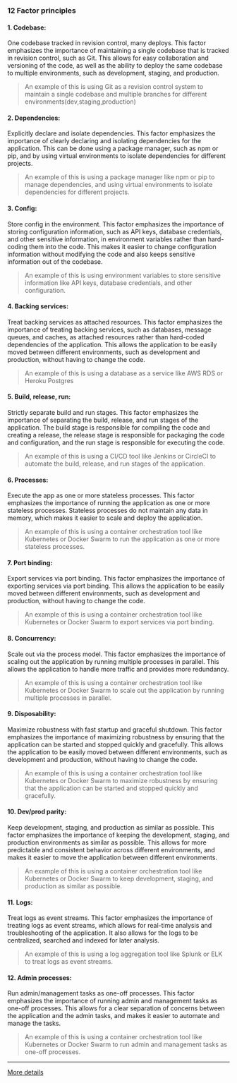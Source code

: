 ### 12 Factor principles

#### 1. Codebase: 
One codebase tracked in revision control, many deploys. This factor emphasizes the importance of maintaining a single codebase that is tracked in revision control, such as Git. This allows for easy collaboration and versioning of the code, as well as the ability to deploy the same codebase to multiple environments, such as development, staging, and production.

> An example of this is using Git as a revision control system to maintain a single codebase and multiple branches for different environments(dev,staging,production)


#### 2. Dependencies: 
Explicitly declare and isolate dependencies. This factor emphasizes the importance of clearly declaring and isolating dependencies for the application. This can be done using a package manager, such as npm or pip, and by using virtual environments to isolate dependencies for different projects.

> An example of this is using a package manager like npm or pip to manage dependencies, and using virtual environments to isolate dependencies for different projects.

#### 3. Config: 
Store config in the environment. This factor emphasizes the importance of storing configuration information, such as API keys, database credentials, and other sensitive information, in environment variables rather than hard-coding them into the code. This makes it easier to change configuration information without modifying the code and also keeps sensitive information out of the codebase.

> An example of this is using environment variables to store sensitive information like API keys, database credentials, and other configuration.

#### 4. Backing services: 
Treat backing services as attached resources. This factor emphasizes the importance of treating backing services, such as databases, message queues, and caches, as attached resources rather than hard-coded dependencies of the application. This allows the application to be easily moved between different environments, such as development and production, without having to change the code.

> An example of this is using a database as a service like AWS RDS or Heroku Postgres

#### 5. Build, release, run: 
Strictly separate build and run stages. This factor emphasizes the importance of separating the build, release, and run stages of the application. The build stage is responsible for compiling the code and creating a release, the release stage is responsible for packaging the code and configuration, and the run stage is responsible for executing the code.

> An example of this is using a CI/CD tool like Jenkins or CircleCI to automate the build, release, and run stages of the application.

#### 6. Processes: 
Execute the app as one or more stateless processes. This factor emphasizes the importance of running the application as one or more stateless processes. Stateless processes do not maintain any data in memory, which makes it easier to scale and deploy the application.

> An example of this is using a container orchestration tool like Kubernetes or Docker Swarm to run the application as one or more stateless processes.

#### 7. Port binding: 
Export services via port binding. This factor emphasizes the importance of exporting services via port binding. This allows the application to be easily moved between different environments, such as development and production, without having to change the code.

> An example of this is using a container orchestration tool like Kubernetes or Docker Swarm to export services via port binding.

#### 8. Concurrency: 
Scale out via the process model. This factor emphasizes the importance of scaling out the application by running multiple processes in parallel. This allows the application to handle more traffic and provides more redundancy.

> An example of this is using a container orchestration tool like Kubernetes or Docker Swarm to scale out the application by running multiple processes in parallel.

#### 9. Disposability: 
Maximize robustness with fast startup and graceful shutdown. This factor emphasizes the importance of maximizing robustness by ensuring that the application can be started and stopped quickly and gracefully. This allows the application to be easily moved between different environments, such as development and production, without having to change the code.

> An example of this is using a container orchestration tool like Kubernetes or Docker Swarm to maximize robustness by ensuring that the application can be started and stopped quickly and gracefully.

#### 10. Dev/prod parity: 
Keep development, staging, and production as similar as possible. This factor emphasizes the importance of keeping the development, staging, and production environments as similar as possible. This allows for more predictable and consistent behavior across different environments, and makes it easier to move the application between different environments.

> An example of this is using a container orchestration tool like Kubernetes or Docker Swarm to keep development, staging, and production as similar as possible.

#### 11. Logs: 
Treat logs as event streams. This factor emphasizes the importance of treating logs as event streams, which allows for real-time analysis and troubleshooting of the application. It also allows for the logs to be centralized, searched and indexed for later analysis.

> An example of this is using a log aggregation tool like Splunk or ELK to treat logs as event streams.

#### 12. Admin processes: 
Run admin/management tasks as one-off processes. This factor emphasizes the importance of running admin and management tasks as one-off processes. This allows for a clear separation of concerns between the application and the admin tasks, and makes it easier to automate and manage the tasks.

> An example of this is using a container orchestration tool like Kubernetes or Docker Swarm to run admin and management tasks as one-off processes.

---
[More details](https://12factor.net/)
